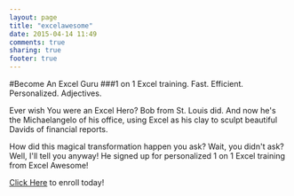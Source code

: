 ```yaml
---
layout: page
title: "excelawesome"
date: 2015-04-14 11:49
comments: true
sharing: true
footer: true
---
```

#Become An Excel Guru
###1 on 1 Excel training. Fast. Efficient. Personalized. Adjectives.

Ever wish You were an Excel Hero? Bob from St. Louis did. And now he's the Michaelangelo of his office, using Excel as his clay to sculpt beautiful Davids of financial reports. 

How did this magical transformation happen you ask? Wait, you didn't ask? Well, I'll tell you anyway! He signed up for personalized 1 on 1 Excel training from Excel Awesome!

[Click Here](https://sorrylahunderconstruction.com) to enroll today!